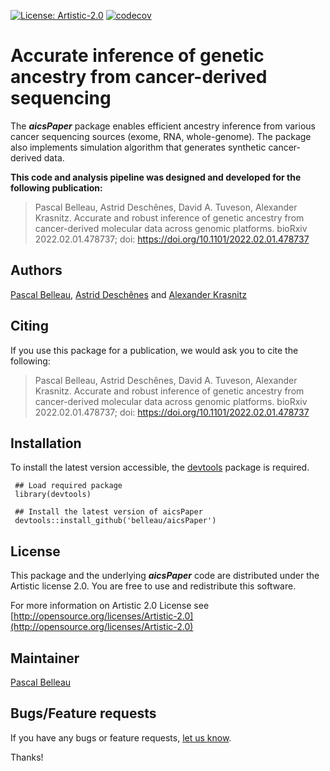 <!-- badges: start -->
[![License: Artistic-2.0](https://img.shields.io/badge/License-Artistic%202.0-0298c3.svg)](https://opensource.org/licenses/Artistic-2.0)
[![codecov](https://codecov.io/gh/belleau/aicsPaper/branch/main/graph/badge.svg?token=LPFLOMUDVT)](https://codecov.io/gh/belleau/aicsPaper)
<!-- badges: end -->

# Accurate inference of genetic ancestry from cancer-derived sequencing #

The **_aicsPaper_** package enables efficient ancestry inference from various cancer sequencing sources (exome, RNA, whole-genome). The package also implements simulation algorithm that generates synthetic cancer-derived data.

**This code and analysis pipeline was designed and developed for the following publication:**

>  Pascal Belleau, Astrid Deschênes, David A. Tuveson, Alexander Krasnitz. Accurate and robust inference of genetic ancestry from cancer-derived molecular data across genomic platforms. bioRxiv 2022.02.01.478737; doi: https://doi.org/10.1101/2022.02.01.478737 


## Authors ##

[Pascal Belleau](http://ca.linkedin.com/in/pascalbelleau "Pascal Belleau"),
[Astrid Desch&ecirc;nes](http://ca.linkedin.com/in/astriddeschenes "Astrid Desch&ecirc;nes") and
[Alexander Krasnitz](https://www.cshl.edu/research/faculty-staff/alexander-krasnitz/ "Alexander Krasnitz")


## Citing ##

If you use this package for a publication, we would ask you to cite the following:

>  Pascal Belleau, Astrid Deschênes, David A. Tuveson, Alexander Krasnitz. Accurate and robust inference of genetic ancestry from cancer-derived molecular data across genomic platforms. bioRxiv 2022.02.01.478737; doi: https://doi.org/10.1101/2022.02.01.478737 


## Installation ##

To install the latest version accessible, the [devtools](https://cran.r-project.org/web/packages/devtools/index.html) 
package is required.

     ## Load required package
     library(devtools)

     ## Install the latest version of aicsPaper
     devtools::install_github('belleau/aicsPaper')


## License ##

This package and the underlying **_aicsPaper_** code are distributed under 
the Artistic license 2.0. You are free to use and redistribute this software. 

For more information on Artistic 2.0 License see
[http://opensource.org/licenses/Artistic-2.0](http://opensource.org/licenses/Artistic-2.0)



## Maintainer

[Pascal Belleau](https://github.com/belleau/ "Pascal Belleau")


## Bugs/Feature requests ##

If you have any bugs or feature requests, 
[let us know](https://github.com/belleau/aicsPaper/issues). 


Thanks!
